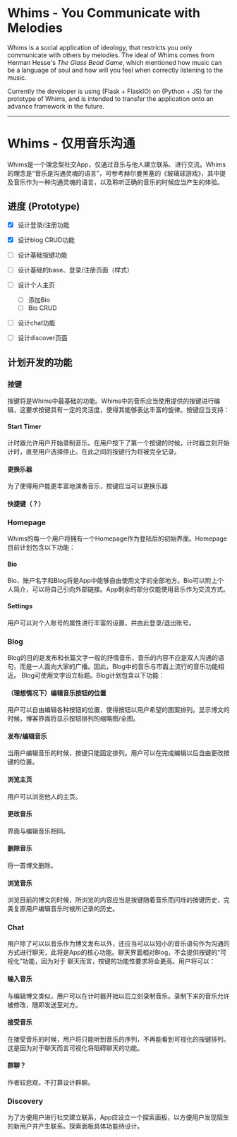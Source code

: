 # Whims - You Communicate with Melodies
Whims is a social application of ideology, that restricts you only communicate with others by melodies. The ideal of Whims
comes from Herman Hesse's *The Glass Bead Game*, which mentioned how music can be a language of soul and how will you feel
when correctly listening to the music.

Currently the developer is using (Flask + FlaskIO) on (Python + JS) for the prototype of Whims, and is intended to transfer the application
onto an advance framework in the future.

-------

# Whims - 仅用音乐沟通
Whims是一个理念型社交App，仅通过音乐与他人建立联系、进行交流。Whims的理念是“音乐是沟通灵魂的语言”，可参考赫尔曼黑塞的《玻璃球游戏》，其中提及音乐作为一种沟通灵魂的语言，以及聆听正确的音乐的时候应当产生的体验。

## 进度 (Prototype)
- [x] 设计登录/注册功能
- [x] 设计blog CRUD功能
- [ ] 设计基础按键功能
- [ ] 设计基础的base、登录/注册页面（样式）
- [ ] 设计个人主页
  - [ ] 添加Bio
  - [ ] Bio CRUD
- [ ] 设计chat功能
- [ ] 设计discover页面


## 计划开发的功能

### 按键
按键将是Whims中最基础的功能。Whims中的音乐应当使用提供的按键进行编辑，这要求按键具有一定的灵活度，使得其能够表达丰富的旋律。按键应当支持：
#### Start Timer
计时器允许用户开始录制音乐。在用户按下了第一个按键的时候，计时器立刻开始计时，直至用户选择停止。在此之间的按键行为将被完全记录。
#### 更换乐器
为了使得用户能更丰富地演奏音乐，按键应当可以更换乐器
#### 快捷键（？）


### Homepage
Whims的每一个用户将拥有一个Homepage作为登陆后的初始界面。Homepage目前计划包含以下功能：
#### Bio
Bio、账户名字和Blog将是App中能够自由使用文字的全部地方。Bio可以附上个人简介，可以将自己引向外部链接。App剩余的部分仅能使用音乐作为交流方式。
#### Settings
用户可以对个人账号的属性进行丰富的设置，并由此登录/退出账号。

### Blog
Blog的目的是发布和长篇文字一般的抒情音乐，音乐的内容不应是双人沟通的语句，而是一人面向大家的广播。因此，Blog中的音乐与市面上流行的音乐功能相近。
Blog可使用文字设立标题。Blog计划包含以下功能：
#### （理想情况下）编辑音乐按钮的位置
用户可以自由编辑各种按钮的位置，使得按钮以用户希望的图案排列。显示博文的时候，博客界面将显示按钮排列的缩略图/全图。
#### 发布/编辑音乐
当用户编辑音乐的时候，按键只能固定排列。用户可以在完成编辑以后自由更改按键的位置。
#### 浏览主页
用户可以浏览他人的主页。
#### 更改音乐
界面与编辑音乐相同。
#### 删除音乐
将一首博文删除。
#### 浏览音乐
浏览目前的博文的时候，所浏览的内容应当是按键随着音乐而闪烁的按键历史，完美复原用户编辑音乐时候所记录的历史。

### Chat
用户除了可以以音乐作为博文发布以外，还应当可以以短小的音乐语句作为沟通的方式进行聊天，此将是App的核心功能。聊天界面相对Blog，不会提供按键的“可视化”功能，因为对于
聊天而言，按键的功能性要求将会更高。用户将可以：
#### 输入音乐
与编辑博文类似，用户可以在计时器开始以后立刻录制音乐。录制下来的音乐允许被修改，随即发送至对方。
#### 接受音乐
在接受音乐的时候，用户将只能听到音乐的序列，不再能看到可视化的按键排列。这是因为对于聊天而言可视化将阻碍聊天的功能。
#### 群聊？
作者较悲观，不打算设计群聊。

### Discovery
为了方便用户进行社交建立联系，App应设立一个探索面板，以方便用户发现陌生的新用户并产生联系。探索面板具体功能待设计。